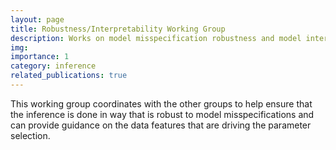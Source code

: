 ```yaml
---
layout: page
title: Robustness/Interpretability Working Group
description: Works on model misspecification robustness and model interpretability
img:
importance: 1
category: inference
related_publications: true
---
```


This working group coordinates with the other groups to help ensure that the inference is done in way that is robust to model misspecifications and can provide guidance on the data features that are driving the parameter selection.
